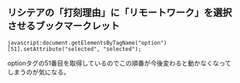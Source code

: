 ## リシテアの「打刻理由」に「リモートワーク」を選択させるブックマークレット

```
javascript:document.getElementsByTagName("option")[51].setAttribute("selected", "selected");
```

optionタグの51番目を取得しているのでこの順番が今後変わると動かなくなってしまうのが気になる。

